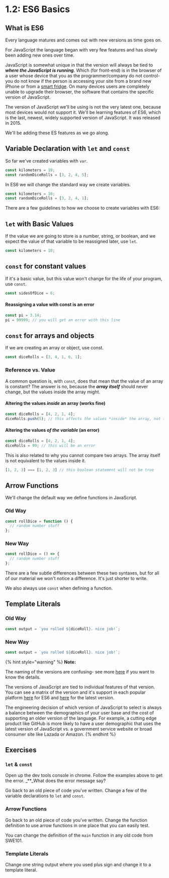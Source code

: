 # 1.2: ES6 Basics

## What is ES6

Every language matures and comes out with new versions as time goes on.

For JavaScript the language began with very few features and has slowly been adding new ones over time.

JavaScript is somewhat unique in that the version will always be tied to _**where the JavaScript is running**_. Which \(for front-end\) is in the browser of a user whose device that you as the programmer/company do not control- you do not know if the person is accessing your site from a brand new iPhone or from a [smart fridge](https://www.theguardian.com/technology/2019/aug/13/teen-smart-fridge-twitter-grounded). On many devices users are completely unable to upgrade their browser, the software that contains the specific version of JavaScript.

The version of JavaScript we'll be using is not the very latest one, because most devices would not support it. We'll be learning features of ES6, which is the last, newest, widely supported version of JavaScript. It was released in 2015.

We'll be adding these ES features as we go along.

## Variable Declaration with `let` and `const`

So far we've created variables with `var`.

```js
const kilometers = 10;
const randomDiceRolls = [3, 2, 4, 5];
```

In ES6 we will change the standard way we create variables.

```js
const kilometers = 10;
const randomDiceRolls = [3, 2, 4, 1];
```

There are a few guidelines to how we choose to create variables with ES6:

## `let` with Basic Values

If the value we are going to store is a number, string, or boolean, and we expect the value of that variable to be reassigned later, use `let`.

```js
const kilometers = 10;
```

## `const` for constant values

If it's a basic value, but this value won't change for the life of your program, use `const`.

```js
const sidesOfDice = 6;
```

#### Reassigning a value with const is an error

```js
const pi = 3.14;
pi = 99999; // you will get an error with this line
```

## `const` for arrays and objects

If we are creating an array or object, use const.

```js
const diceRolls = [3, 4, 1, 6, 1];
```

### Reference vs. Value

A common question is, with `const`, does that mean that the value of an array is constant? The answer is no, because the _**array itself**_ should never change, but the values inside the array might.

#### Altering the values _inside_ an array \(works fine\)

```js
const diceRolls = [4, 2, 1, 4];
diceRolls.push(5); // this affects the values *inside* the array, not the array itself
```

#### Altering the values _of the variable_ \(an error\)

```js
const diceRolls = [4, 2, 1, 4];
diceRolls = 99; // this will be an error
```

This is also related to why you cannot compare two arrays. The array itself is not equivalent to the values inside it.

```js
[1, 2, 3] === [1, 2, 3] // this boolean statement will not be true
```

## Arrow Functions

We'll change the default way we define functions in JavaScript.

### Old Way

```js
const rollDice = function () {
  // random number stuff
};
```

### New Way

```js
const rollDice = () => {
  // random number stuff
};
```

There are a few subtle differences between these two syntaxes, but for all of our material we won't notice a difference. It's just shorter to write.

We also always use `const` when defining a function.

## Template Literals

### Old Way

```js
const output = `you rolled ${diceRoll}. nice job!`;
```

### New Way

```js
const output = `you rolled ${diceRoll}. nice job!`;
```

{% hint style="warning" %}
**Note:**

The naming of the versions are confusing- see more [here](https://flaviocopes.com/ecmascript/) if you want to know the details.

The versions of JavaScript are tied to individual features of that version. You can see a matrix of the version and it's support in each popular platform [here](https://kangax.github.io/compat-table/es6/) for ES6 and [here](https://kangax.github.io/compat-table/esnext/) for the latest version.

The engineering decision of which version of JavaScript to select is always a balance between the demographics of your user base and the cost of supporting an older version of the language. For example, a cutting edge product like GitHub is more likely to have a user demographic that uses the latest version of JavaScript vs. a government service website or broad consumer site like Lazada or Amazon.
{% endhint %}

## Exercises

### `let` & `const`

Open up the dev tools console in chrome. Follow the examples above to get the error. _\*\*_What does the error message say?

Go back to an old piece of code you've written. Change a few of the variable declarations to `let` and `const`.

### Arrow Functions

Go back to an old piece of code you've written. Change the function definition to use arrow functions in one place that you can easily test.

You can change the definition of the `main` function in any old code from SWE101.

### Template Literals

Change one string output where you used plus sign and change it to a template literal.

